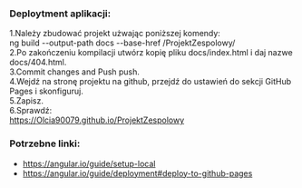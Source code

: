 ### Deploytment aplikacji:
1.Należy zbudować projekt użwając poniższej komendy: \
 ng build --output-path docs --base-href /ProjektZespolowy/ \
2.Po zakończeniu kompilacji utwórz kopię pliku docs/index.html i daj nazwe docs/404.html. \
3.Commit changes and Push push. \
4.Wejdź na stronę projektu na github, przejdź do ustawień do sekcji GitHub Pages i skonfiguruj. \
5.Zapisz. \
6.Sprawdź: \
 https://Olcia90079.github.io/ProjektZespolowy 

### Potrzebne linki:
- https://angular.io/guide/setup-local
- https://angular.io/guide/deployment#deploy-to-github-pages
